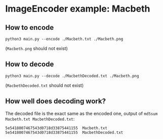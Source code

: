 # ImageEncoder example: Macbeth

## How to encode

```
python3 main.py --encode ./Macbeth.txt ./Macbeth.png
```
(``Macbeth.png`` should not exist)

## How to decode

```
python3 main.py --decode ./MacbethDecoded.txt ./Macbeth.png
```
(``MacbethDecoded.txt`` should not exist)

## How well does decoding work?

The decoded file is the exact same as the encoded one, output of ``md5sum Macbeth.txt MacbethDecoded.txt``:
```
5e5418007467543d0718d33875441155  Macbeth.txt
5e5418007467543d0718d33875441155  MacbethDecoded.txt
```